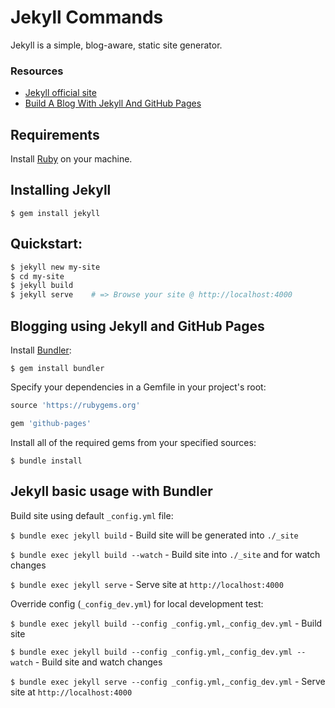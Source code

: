 Jekyll Commands
====

Jekyll is a simple, blog-aware, static site generator.

### Resources

* [Jekyll official site](https://jekyllrb.com/)
* [Build A Blog With Jekyll And GitHub Pages](https://www.smashingmagazine.com/2014/08/build-blog-jekyll-github-pages/)


Requirements
----

Install [Ruby](https://www.ruby-lang.org/en/downloads/) on your machine.


Installing Jekyll
----

`$ gem install jekyll`


Quickstart:
----

```bash
$ jekyll new my-site
$ cd my-site
$ jekyll build
$ jekyll serve    # => Browse your site @ http://localhost:4000
```


Blogging using Jekyll and GitHub Pages
----

Install [Bundler](http://bundler.io/):

`$ gem install bundler`

Specify your dependencies in a Gemfile in your project's root:

```ruby
source 'https://rubygems.org'

gem 'github-pages'
```

Install all of the required gems from your specified sources:

`$ bundle install`


Jekyll basic usage with Bundler
----

Build site using default `_config.yml` file:

`$ bundle exec jekyll build` - Build site will be generated into `./_site`

`$ bundle exec jekyll build --watch` - Build site into `./_site` and for watch changes

`$ bundle exec jekyll serve` - Serve site at `http://localhost:4000`

Override config (`_config_dev.yml`) for local development test:

`$ bundle exec jekyll build --config _config.yml,_config_dev.yml` - Build site

`$ bundle exec jekyll build --config _config.yml,_config_dev.yml --watch` - Build site and watch changes

`$ bundle exec jekyll serve --config _config.yml,_config_dev.yml` - Serve site at `http://localhost:4000`
